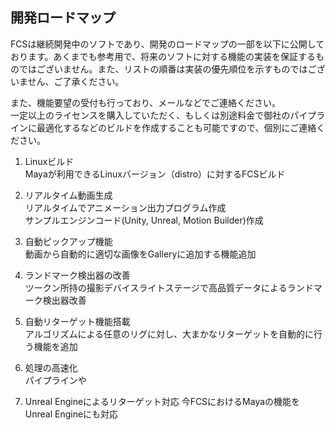 ## 開発ロードマップ
FCSは継続開発中のソフトであり、開発のロードマップの一部を以下に公開しております。あくまでも参考用で、将来のソフトに対する機能の実装を保証するものではございません。また、リストの順番は実装の優先順位を示すものではございません、ご了承ください。  

また、機能要望の受付も行っており、メールなどでご連絡ください。  
一定以上のライセンスを購入していただく、もしくは別途料金で御社のパイプラインに最適化するなどのビルドを作成することも可能ですので、個別にご連絡ください。  

1. Linuxビルド  
    Mayaが利用できるLinuxバージョン（distro）に対するFCSビルド

2. リアルタイム動画生成  
    リアルタイムでアニメーション出力プログラム作成  
    サンプルエンジンコード(Unity, Unreal, Motion Builder)作成  

3. 自動ピックアップ機能  
    動画から自動的に適切な画像をGalleryに追加する機能追加  

4. ランドマーク検出器の改善  
   ツークン所持の撮影デバイスライトステージで高品質データによるランドマーク検出器改善  

5. 自動リターゲット機能搭載  
    アルゴリズムによる任意のリグに対し、大まかなリターゲットを自動的に行う機能を追加  

6. 処理の高速化  
    パイプラインや

7. Unreal Engineによるリターゲット対応
    今FCSにおけるMayaの機能をUnreal Engineにも対応  